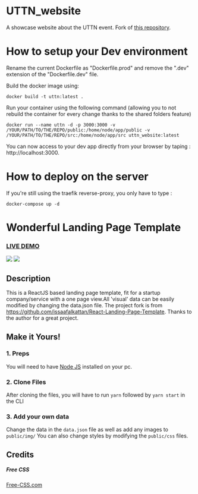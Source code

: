 # UTTN_website
A showcase website about the UTTN event.
Fork of [this repository](https://github.com/wonderfullandingpage/mylandingpage).

# How to setup your Dev environment
Rename the current Dockerfile as "Dockerfile.prod" and remove the ".dev" extension of the "Dockerfile.dev" file.

Build the docker image using:

`docker build -t uttn:latest .`

Run your container using the following command (allowing you to not rebuild the container for every change thanks to the shared folders feature)

`docker run --name uttn -d -p 3000:3000 -v /YOUR/PATH/TO/THE/REPO/public:/home/node/app/public -v /YOUR/PATH/TO/THE/REPO/src:/home/node/app/src uttn_website:latest`

You can now access to your dev app directly from your browser by taping : http://localhost:3000.


# How to deploy on the server
If you're still using the traefik reverse-proxy, you only have to type :

`docker-compose up -d`

# Wonderful Landing Page Template

### <a href="https://wonderfullandingpage.github.io/mylandingpage/">LIVE DEMO</a> 

![](https://github.com/wonderfullandingpage/mylandingpage/blob/master/imgs/01.jpg?raw=true)
![](https://github.com/wonderfullandingpage/mylandingpage/blob/master/imgs/02.jpg?raw=true)

## Description
This is a ReactJS based landing page template, fit for a startup company/service with a one page view.All 'visual' data can be easily modified by changing the data.json file. The project fork is from https://github.com/issaafalkattan/React-Landing-Page-Template. Thanks to the author for a great project.

## Make it Yours!
### 1. Preps
You will need to have <a href="https://nodejs.org/">Node JS</a> installed on your pc. 

### 2. Clone Files
After cloning the files, you will have to run ```yarn``` followed by ```yarn start``` in the CLI
### 3. Add your own data 
Change the data in the ```data.json``` file as well as add any images to ```public/img/```
You can also change styles by modifying the ```public/css``` files.


## Credits
##### Free CSS 
<a href="https://www.free-css.com/assets/files/free-css-templates/preview/page234/interact/">Free-CSS.com </a>
